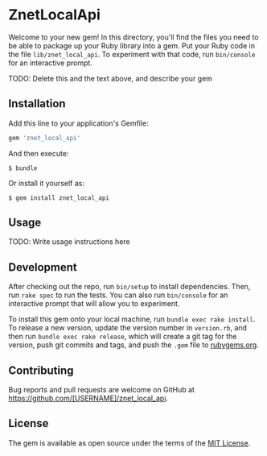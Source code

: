 # ZnetLocalApi

Welcome to your new gem! In this directory, you'll find the files you need to be able to package up your Ruby library into a gem. Put your Ruby code in the file `lib/znet_local_api`. To experiment with that code, run `bin/console` for an interactive prompt.

TODO: Delete this and the text above, and describe your gem

## Installation

Add this line to your application's Gemfile:

```ruby
gem 'znet_local_api'
```

And then execute:

    $ bundle

Or install it yourself as:

    $ gem install znet_local_api

## Usage

TODO: Write usage instructions here

## Development

After checking out the repo, run `bin/setup` to install dependencies. Then, run `rake spec` to run the tests. You can also run `bin/console` for an interactive prompt that will allow you to experiment.

To install this gem onto your local machine, run `bundle exec rake install`. To release a new version, update the version number in `version.rb`, and then run `bundle exec rake release`, which will create a git tag for the version, push git commits and tags, and push the `.gem` file to [rubygems.org](https://rubygems.org).

## Contributing

Bug reports and pull requests are welcome on GitHub at https://github.com/[USERNAME]/znet_local_api.


## License

The gem is available as open source under the terms of the [MIT License](http://opensource.org/licenses/MIT).

